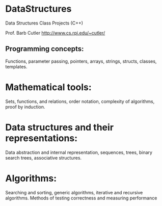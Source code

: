 # DataStructures
Data Structures Class Projects (C++)

Prof. Barb Cutler
http://www.cs.rpi.edu/~cutler/
## Programming concepts: 
Functions, parameter passing, pointers, arrays, strings, structs, classes, templates. 
# Mathematical tools: 
Sets, functions, and relations, order notation, complexity of algorithms, proof by induction. 
# Data structures and their representations: 
Data abstraction and internal representation, sequences, trees, binary search trees, associative structures. 
# Algorithms: 
Searching and sorting, generic algorithms, iterative and recursive algorithms. Methods of testing correctness and measuring performance
